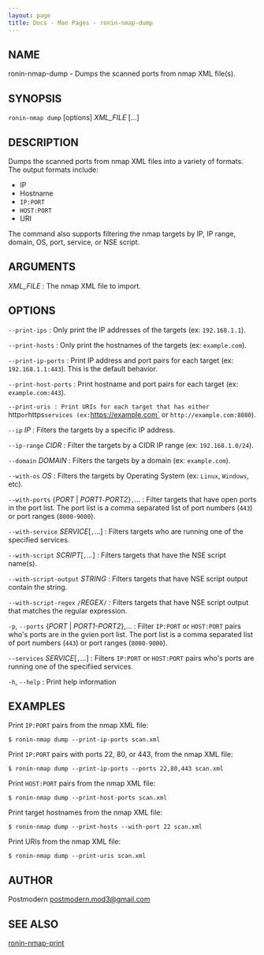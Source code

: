 ```yaml
---
layout: page
title: Docs - Man Pages - ronin-nmap-dump
---
```


## NAME

ronin-nmap-dump - Dumps the scanned ports from nmap XML file(s).

## SYNOPSIS

`ronin-nmap dump` [options] *XML_FILE* [...]

## DESCRIPTION

Dumps the scanned ports from nmap XML files into a variety of formats. The
output formats include:

* IP
* Hostname
* `IP:PORT`
* `HOST:PORT`
* URI

The command also supports filtering the nmap targets by IP, IP range, domain,
OS, port, service, or NSE script.

## ARGUMENTS

*XML_FILE*
: The nmap XML file to import.

## OPTIONS

`--print-ips`
: Only print the IP addresses of the targets (ex: `192.168.1.1`).

`--print-hosts`
: Only print the hostnames of the targets (ex: `example.com`).

`--print-ip-ports`
: Print IP address and port pairs for each target (ex: `192.168.1.1:443`).
  This is the default behavior.

`--print-host-ports`
: Print hostname and port pairs for each target (ex: `example.com:443`).

`--print-uris
: Print URIs for each target that has either `http` or `https` services
  (ex: `https://example.com` or `http://example.com:8080`).

`--ip` *IP*
: Filters the targets by a specific IP address.

`--ip-range` *CIDR*
: Filter the targets by a CIDR IP range (ex: `192.168.1.0/24`).

`--domain` *DOMAIN*
: Filters the targets by a domain (ex: `example.com`).

`--with-os` *OS*
: Filters the targets by Operating System (ex: `Linux`, `Windows`, etc).

`--with-ports` {*PORT* \| *PORT1*`-`*PORT2*}`,`...
: Filter targets that have open ports in the port list.
  The port list is a comma separated list of port numbers (`443`) or port
  ranges (`8000-9000`).

`--with-service` *SERVICE*[`,`...]
: Filters targets who are running one of the specified services.

`--with-script` *SCRIPT*[`,`...]
: Filters targets that have the NSE script name(s).

`--with-script-output` *STRING*
: Filters targets that have NSE script output contain the string.

`--with-script-regex` `/`*REGEX*`/`
: Filters targets that have NSE script output that matches the regular
  expression.

`-p`, `--ports` {*PORT* | *PORT1-PORT2*},...
: Filter `IP:PORT` or `HOST:PORT` pairs who's ports are in the gvien port list.
  The port list is a comma separated list of port numbers (`443`) or port
  ranges (`8000-9000`).

`--services` *SERVICE*[`,`...]
: Filters `IP:PORT` or `HOST:PORT` pairs who's ports are running one of the
  specifiied services.

`-h`, `--help`
: Print help information

## EXAMPLES

Print `IP:PORT` pairs from the nmap XML file:

    $ ronin-nmap dump --print-ip-ports scan.xml

Print `IP:PORT` pairs with ports 22, 80, or 443, from the nmap XML file:

    $ ronin-nmap dump --print-ip-ports --ports 22,80,443 scan.xml

Print `HOST:PORT` pairs from the nmap XML file:

    $ ronin-nmap dump --print-host-ports scan.xml

Print target hostnames from the nmap XML file:

    $ ronin-nmap dump --print-hosts --with-port 22 scan.xml

Print URIs from the nmap XML file:

    $ ronin-nmap dump --print-uris scan.xml

## AUTHOR

Postmodern <postmodern.mod3@gmail.com>

## SEE ALSO

[ronin-nmap-print](ronin-nmap-print.1.html)


